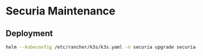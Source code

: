 # Securia Maintenance

## Deployment

```bash
helm --kubeconfig /etc/rancher/k3s/k3s.yaml -n securia upgrade securia-maintenance . -i -f values.yaml --create-namespace
```
